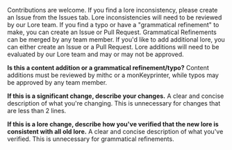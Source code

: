 Contributions are welcome. If you find a lore inconsistency, please create an Issue from the Issues tab. Lore inconsistencies will need to be reviewed by our Lore team.
If you find a typo or have a "grammatical refinement" to make, you can create an Issue or Pull Request. Grammatical Refinements can be merged by any team member.
If you'd like to add additional lore, you can either create an Issue or a Pull Request. Lore additions will need to be evaluated by our Lore team and may or may not be approved.

**Is this a content addition or a grammatical refinement/typo?**
Content additions must be reviewed by mithc or a monKeyprinter, while typos may be approved by any team member.

**If this is a significant change, describe your changes.**
A clear and concise description of what you're changing. This is unnecessary for changes that are less than 2 lines.

**If this is a lore change, describe how you've verified that the new lore is consistent with all old lore.**
A clear and concise description of what you've verified. This is unnecessary for grammatical refinements.
